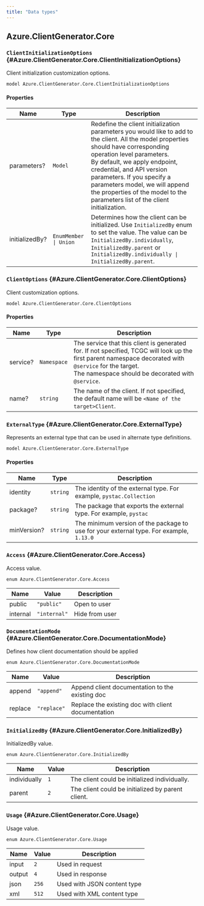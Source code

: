 ```yaml
---
title: "Data types"
---
```


## Azure.ClientGenerator.Core

### `ClientInitializationOptions` {#Azure.ClientGenerator.Core.ClientInitializationOptions}

Client initialization customization options.

```typespec
model Azure.ClientGenerator.Core.ClientInitializationOptions
```

#### Properties

| Name           | Type                  | Description                                                                                                                                                                                                                                                                                                                                                                      |
| -------------- | --------------------- | -------------------------------------------------------------------------------------------------------------------------------------------------------------------------------------------------------------------------------------------------------------------------------------------------------------------------------------------------------------------------------- |
| parameters?    | `Model`               | Redefine the client initialization parameters you would like to add to the client. All the model properties should have corresponding operation level parameters.<br />By default, we apply endpoint, credential, and API version parameters. If you specify a parameters model, we will append the properties of the model to the parameters list of the client initialization. |
| initializedBy? | `EnumMember \| Union` | Determines how the client can be initialized. Use `InitializedBy` enum to set the value. The value can be `InitializedBy.individually`, `InitializedBy.parent` or `InitializedBy.individually \| InitializedBy.parent`.                                                                                                                                                          |

### `ClientOptions` {#Azure.ClientGenerator.Core.ClientOptions}

Client customization options.

```typespec
model Azure.ClientGenerator.Core.ClientOptions
```

#### Properties

| Name     | Type        | Description                                                                                                                                                                                                     |
| -------- | ----------- | --------------------------------------------------------------------------------------------------------------------------------------------------------------------------------------------------------------- |
| service? | `Namespace` | The service that this client is generated for. If not specified, TCGC will look up the first parent namespace decorated with `@service` for the target.<br />The namespace should be decorated with `@service`. |
| name?    | `string`    | The name of the client. If not specified, the default name will be `<Name of the target>Client`.                                                                                                                |

### `ExternalType` {#Azure.ClientGenerator.Core.ExternalType}

Represents an external type that can be used in alternate type definitions.

```typespec
model Azure.ClientGenerator.Core.ExternalType
```

#### Properties

| Name        | Type     | Description                                                                             |
| ----------- | -------- | --------------------------------------------------------------------------------------- |
| identity    | `string` | The identity of the external type. For example, `pystac.Collection`                     |
| package?    | `string` | The package that exports the external type. For example, `pystac`                       |
| minVersion? | `string` | The minimum version of the package to use for your external type. For example, `1.13.0` |

### `Access` {#Azure.ClientGenerator.Core.Access}

Access value.

```typespec
enum Azure.ClientGenerator.Core.Access
```

| Name     | Value        | Description    |
| -------- | ------------ | -------------- |
| public   | `"public"`   | Open to user   |
| internal | `"internal"` | Hide from user |

### `DocumentationMode` {#Azure.ClientGenerator.Core.DocumentationMode}

Defines how client documentation should be applied

```typespec
enum Azure.ClientGenerator.Core.DocumentationMode
```

| Name    | Value       | Description                                        |
| ------- | ----------- | -------------------------------------------------- |
| append  | `"append"`  | Append client documentation to the existing doc    |
| replace | `"replace"` | Replace the existing doc with client documentation |

### `InitializedBy` {#Azure.ClientGenerator.Core.InitializedBy}

InitializedBy value.

```typespec
enum Azure.ClientGenerator.Core.InitializedBy
```

| Name         | Value | Description                                       |
| ------------ | ----- | ------------------------------------------------- |
| individually | `1`   | The client could be initialized individually.     |
| parent       | `2`   | The client could be initialized by parent client. |

### `Usage` {#Azure.ClientGenerator.Core.Usage}

Usage value.

```typespec
enum Azure.ClientGenerator.Core.Usage
```

| Name   | Value | Description                 |
| ------ | ----- | --------------------------- |
| input  | `2`   | Used in request             |
| output | `4`   | Used in response            |
| json   | `256` | Used with JSON content type |
| xml    | `512` | Used with XML content type  |
